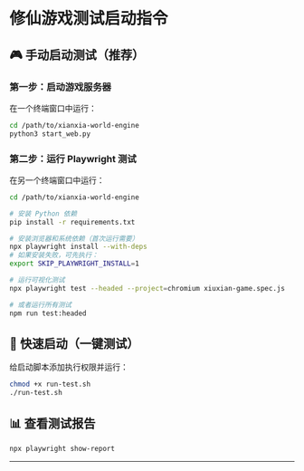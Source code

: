 # 修仙游戏测试启动指令

## 🎮 手动启动测试（推荐）

### 第一步：启动游戏服务器
在一个终端窗口中运行：
```bash
cd /path/to/xianxia-world-engine
python3 start_web.py
```

### 第二步：运行 Playwright 测试
在另一个终端窗口中运行：
```bash
cd /path/to/xianxia-world-engine

# 安装 Python 依赖
pip install -r requirements.txt

# 安装浏览器和系统依赖（首次运行需要）
npx playwright install --with-deps
# 如果安装失败，可先执行：
export SKIP_PLAYWRIGHT_INSTALL=1

# 运行可视化测试
npx playwright test --headed --project=chromium xiuxian-game.spec.js

# 或者运行所有测试
npm run test:headed
```

## 🚀 快速启动（一键测试）

给启动脚本添加执行权限并运行：
```bash
chmod +x run-test.sh
./run-test.sh
```

## 📊 查看测试报告
```bash
npx playwright show-report
```

---

